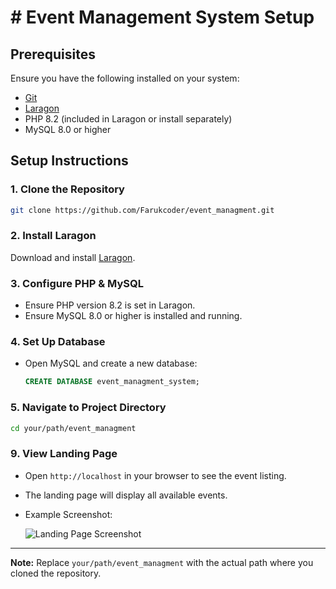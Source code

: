 # # Event Management System Setup

## Prerequisites
Ensure you have the following installed on your system:
- [Git](https://git-scm.com/downloads)
- [Laragon](https://laragon.org/download/)
- PHP 8.2 (included in Laragon or install separately)
- MySQL 8.0 or higher

## Setup Instructions

### 1. Clone the Repository
```bash
git clone https://github.com/Farukcoder/event_managment.git
```

### 2. Install Laragon
Download and install [Laragon](https://laragon.org/download/).

### 3. Configure PHP & MySQL
- Ensure PHP version 8.2 is set in Laragon.
- Ensure MySQL 8.0 or higher is installed and running.

### 4. Set Up Database
- Open MySQL and create a new database:
  ```sql
  CREATE DATABASE event_managment_system;
  ```

### 5. Navigate to Project Directory
```bash
cd your/path/event_managment
```
### 9. View Landing Page
- Open `http://localhost` in your browser to see the event listing.
- The landing page will display all available events.
- Example Screenshot:

  ![Landing Page Screenshot](screenshot.png)

---
**Note:** Replace `your/path/event_managment` with the actual path where you cloned the repository.


